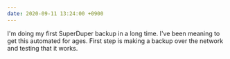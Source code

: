 ```yaml
---
date: 2020-09-11 13:24:00 +0900
---
```


I'm doing my first SuperDuper backup in a long time. I've been meaning to get this automated for ages. First step is making a backup over the network and testing that it works.
